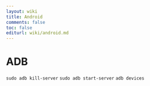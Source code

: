 ```yaml
---
layout: wiki
title: Android
comments: false
toc: false
editurl: wiki/android.md
---
```


# ADB

`sudo adb kill-server`
`sudo adb start-server`
`adb devices`
